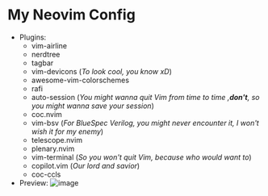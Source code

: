 # My Neovim Config
- Plugins:
  - vim-airline
  - nerdtree
  - tagbar
  - vim-devicons (*To look cool, you know xD*)
  - awesome-vim-colorschemes
  - rafi
  - auto-session (*You might wanna quit Vim from time to time ,**don't**, so you might wanna save your session*)
  - coc.nvim
  - vim-bsv (*For BlueSpec Verilog, you might never encounter it, I won't wish it for my enemy*)
  - telescope.nvim
  - plenary.nvim
  - vim-terminal (*So you won't quit Vim, because who would want to*)
  - copilot.vim (*Our lord and savior*)
  - coc-ccls
- Preview:
![image](https://github.com/yassine-thlija/Neovim_Config/assets/59317301/932af9fe-762a-46f1-8c3e-01121537adb1)

